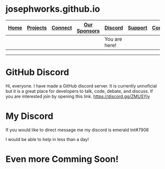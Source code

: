 # josephworks.github.io
| [Home](README.md) | [Projects](PROJECTS.md) | [Connect](CONNECT.md) | [Our Sponsors](SPONSORS.md) | [Discord](DISCORD.md) | [Support](SUPPORT.md) | [Contribute](CONTRIBUTE.md) | [Our GitHub](http://github.com/josephworks) |
|-------------------|-------------------------|-----------------------|-----------------------------|-----------------------|-----------------------|-----------------------------|--------------------------------------|
||||| You are here!     |                         |                       |                             |                       |                       |                             |                                      |
------
# GitHub Discord
Hi, everyone.
I have made a GitHub discord server. It is currently unnoficial but it is a great place for developers to talk, code, debate, and discuss.
If you are interested join by opening this link. https://discord.gg/ZMUSYjy
# My Discord
If you would like to direct message me my discord is emerald tnt#7908

I would be able to help in less than a day!
# Even more Comming Soon!
